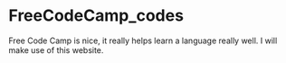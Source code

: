 # FreeCodeCamp_codes
Free Code Camp is nice, it really helps learn a language really well. I will make use of this website. 
